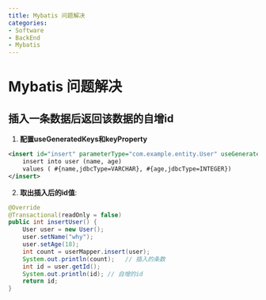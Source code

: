 ```yaml
---
title: Mybatis 问题解决
categories:
- Software
- BackEnd
- Mybatis
---
```

# Mybatis 问题解决

## 插入一条数据后返回该数据的自增id

1. **配置useGeneratedKeys和keyProperty**

```xml
<insert id="insert" parameterType="com.example.entity.User" useGeneratedKeys="true" keyProperty="id">
    insert into user (name, age)
    values ( #{name,jdbcType=VARCHAR}, #{age,jdbcType=INTEGER})
</insert>
```

2. **取出插入后的id值**:

```java
@Override
@Transactional(readOnly = false)
public int insertUser() {
    User user = new User();
    user.setName("why");
    user.setAge(18);
    int count = userMapper.insert(user);
    System.out.println(count);   // 插入的条数
    int id = user.getId();
    System.out.println(id); // 自增的id
    return id;
}
```